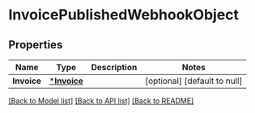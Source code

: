 # InvoicePublishedWebhookObject

## Properties
Name | Type | Description | Notes
------------ | ------------- | ------------- | -------------
**Invoice** | [***Invoice**](Invoice.md) |  | [optional] [default to null]

[[Back to Model list]](../README.md#documentation-for-models) [[Back to API list]](../README.md#documentation-for-api-endpoints) [[Back to README]](../README.md)

